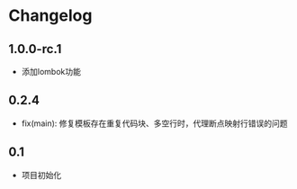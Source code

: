 Changelog
=========

## 1.0.0-rc.1
* 添加lombok功能

## 0.2.4
* fix(main): 修复模板存在重复代码块、多空行时，代理断点映射行错误的问题

## 0.1
* 项目初始化